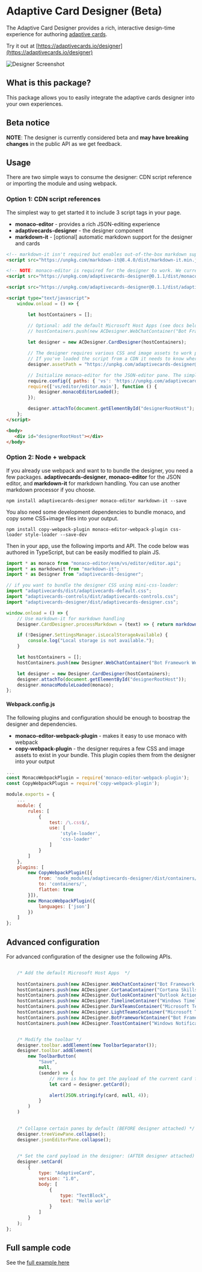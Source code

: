 # Adaptive Card Designer (Beta)

The Adaptive Card Designer provides a rich, interactive design-time experience for authoring [adaptive cards](https://adaptivecards.io). 

Try it out at [https://adaptivecards.io/designer](https://adaptivecards.io/designer)

![Designer Screenshot](https://adaptivecards.io/images/designer.png)

## What is this package?

This package allows you to easily integrate the adaptive cards designer into your own experiences. 

## Beta notice 

**NOTE**: The designer is currently considered beta and **may have breaking changes** in the public API as we get feedback.

## Usage

There are two simple ways to consume the designer: CDN script reference or importing the module and using webpack.

### Option 1: CDN script references

The simplest way to get started it to include 3 script tags in your page. 

* **monaco-editor** - provides a rich JSON-editing experience
* **adaptivecards-designer** - the designer component
* **markdown-it** - [optional] automatic markdown support for the designer and cards

```html
<!-- markdown-it isn't required but enables out-of-the-box markdown support -->
<script src="https://unpkg.com/markdown-it@8.4.0/dist/markdown-it.min.js"></script>

<!-- NOTE: monaco-editor is required for the designer to work. We currently provide it in the CDN, but this may change later -->
<script src="https://unpkg.com/adaptivecards-designer@0.1.1/dist/monaco-editor/min/vs/loader.js"></script>

<script src="https://unpkg.com/adaptivecards-designer@0.1.1/dist/adaptivecards-designer.min.js"></script>

<script type="text/javascript">
	window.onload = () => {

		let hostContainers = [];

		// Optional: add the default Microsoft Host Apps (see docs below)
		// hostContainers.push(new ACDesigner.WebChatContainer("Bot Framework WebChat", "containers/webchat-container.css"));
		 
		let designer = new ACDesigner.CardDesigner(hostContainers);

		// The designer requires various CSS and image assets to work properly, 
		// If you've loaded the script from a CDN it needs to know where these assets are located
		designer.assetPath = "https://unpkg.com/adaptivecards-designer@0.1.1/dist";

		// Initialize monaco-editor for the JSON-editor pane. The simplest way to do this is use the code below, since we currently bundle monaco into our CDN distribution. 
		require.config({ paths: { 'vs': 'https://unpkg.com/adaptivecards-designer@0.1.0/dist/monaco-editor/min/vs' } });
		require(['vs/editor/editor.main'], function () {
			designer.monacoEditorLoaded();
		});

		designer.attachTo(document.getElementById("designerRootHost");
	};
</script>

<body>
   <div id="designerRootHost"></div>
</body>
```

### Option 2: Node + webpack

If you already use webpack and want to to bundle the designer, you need a few packages. **adaptivecards-designer**, **monaco-editor** for the JSON editor, and **markdown-it** for markdown handling. You can use another markdown processor if you choose.

```console
npm install adaptivecards-designer monaco-editor markdown-it --save
```

You also need some development dependencies to bundle monaco, and copy some CSS+image files into your output.

```console
npm install copy-webpack-plugin monaco-editor-webpack-plugin css-loader style-loader --save-dev
```

Then in your app, use the following imports and API. The code below was authored in TypeScript, but can be easily modified to plain JS. 

```js
import * as monaco from "monaco-editor/esm/vs/editor/editor.api";
import * as markdownit from "markdown-it";
import * as Designer from "adaptivecards-designer";

// if you want to bundle the designer CSS using mini-css-loader:
import "adaptivecards/dist/adaptivecards-default.css";
import "adaptivecards-controls/dist/adaptivecards-controls.css";
import "adaptivecards-designer/dist/adaptivecards-designer.css";

window.onload = () => {
	// Use markdown-it for markdown handling
	Designer.CardDesigner.processMarkdown = (text) => { return markdownit(text) };

	if (!Designer.SettingsManager.isLocalStorageAvailable) {
		console.log("Local storage is not available.");
	}

	let hostContainers = [];
	hostContainers.push(new Designer.WebChatContainer("Bot Framework WebChat", "containers/webchat-container.css"));

	let designer = new Designer.CardDesigner(hostContainers);
	designer.attachTo(document.getElementById("designerRootHost"));
	designer.monacoModuleLoaded(monaco);
};

```

#### Webpack.config.js

The following plugins and configuration should be enough to boostrap the designer and dependencies.

* **monaco-editor-webpack-plugin** - makes it easy to use monaco with webpack
* **copy-webpack-plugin** - the designer requires a few CSS and image assets to exist in your bundle. This plugin copies them from the designer into your output

```js
...
const MonacoWebpackPlugin = require('monaco-editor-webpack-plugin');
const CopyWebpackPlugin = require('copy-webpack-plugin');

module.exports = {
	...
	module: {
		rules: [
			{
				test: /\.css$/,
				use: [
					'style-loader',
					'css-loader'
				]
			}
		]
	},
	plugins: [
		new CopyWebpackPlugin([{
			from: 'node_modules/adaptivecards-designer/dist/containers/*',
			to: 'containers/',
			flatten: true
		}]),
		new MonacoWebpackPlugin({
			languages: ['json']
		})
	]
};
```

## Advanced configuration

For advanced configuration of the designer use the following APIs.

```js

	/* Add the default Microsoft Host Apps 	*/ 
 
	hostContainers.push(new ACDesigner.WebChatContainer("Bot Framework WebChat", "containers/webchat-container.css"));
	hostContainers.push(new ACDesigner.CortanaContainer("Cortana Skills", "containers/cortana-container.css"));
	hostContainers.push(new ACDesigner.OutlookContainer("Outlook Actionable Messages", "containers/outlook-container.css"));
	hostContainers.push(new ACDesigner.TimelineContainer("Windows Timeline", "containers/timeline-container.css"));
	hostContainers.push(new ACDesigner.DarkTeamsContainer("Microsoft Teams - Dark", "containers/teams-container-dark.css"));
	hostContainers.push(new ACDesigner.LightTeamsContainer("Microsoft Teams - Light", "containers/teams-container-light.css"));
	hostContainers.push(new ACDesigner.BotFrameworkContainer("Bot Framework Other Channels (Image render)", "containers/bf-image-container.css"));
	hostContainers.push(new ACDesigner.ToastContainer("Windows Notifications (Preview)", "containers/toast-container.css"));


	/* Modify the toolbar */
	designer.toolbar.addElement(new ToolbarSeparator());
	designer.toolbar.addElement(
		new ToolbarButton(
			"Save",
			null,
			(sender) => {
				// Here is how to get the payload of the current card from the designer
				let card = designer.getCard();

				alert(JSON.stringify(card, null, 4));
			}
		)
	)
	

	/* Collapse certain panes by default (BEFORE designer attached)	*/
	designer.treeViewPane.collapse();
	designer.jsonEditorPane.collapse();
	

	/* Set the card payload in the designer: (AFTER designer attached) */ 
	designer.setCard(
		{
			type: "AdaptiveCard",
			version: "1.0",
			body: [
				{
					type: "TextBlock",
					text: "Hello world"
				}
			]
		}
	);
};
```

## Full sample code

See the [full example here](https://unpkg.com/adaptivecards-designer@0.1.0/dist/index-cdn.html)